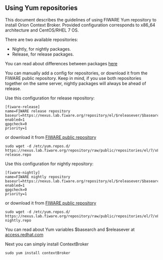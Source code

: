 ## Using Yum repositories

This document describes the guidelines of using FIWARE Yum repository to install Orion Context Broker. Provided configuration corresponds to x86_64 architecture and CentOS/RHEL 7 OS.

There are two available repositories:

* Nightly, for nightly packages.
* Release, for release packages.

You can read about differences between packages [here](install.md#installation) 

You can manually add a config for repositories, or download it from the FIWARE public repository.
Keep in mind, if you use both repositories together on the same server, nightly packages will always be ahead of release.
  
Use this configuration for release repository:
```
[fiware-release]
name=FIWARE release repository
baseurl=https://nexus.lab.fiware.org/repository/el/$releasever/$basearch/release
enabled=1
gpgcheck=0
priority=1

```
or download it from [FIWARE public repository](https://nexus.lab.fiware.org/repository/raw/public/repositories/el/7/x86_64/fiware-release.repo)
```
sudo wget -d /etc/yum.repos.d/ https://nexus.lab.fiware.org/repository/raw/public/repositories/el/7/x86_64/fiware-release.repo
```
Use this configuration for nightly repository:
```
[fiware-nightly]
name=FIWARE nightly repository
baseurl=https://nexus.lab.fiware.org/repository/el/$releasever/$basearch/nightly
enabled=1
gpgcheck=0
priority=1

```
or download it from [FIWARE public repository](https://nexus.lab.fiware.org/repository/raw/public/repositories/el/7/x86_64/fiware-nightly.repo)
```
sudo wget -d /etc/yum.repos.d/ https://nexus.lab.fiware.org/repository/raw/public/repositories/el/7/x86_64/fiware-nightly.repo

```
You can read about Yum variables $basearch and $releasever at [access.redhat.com](https://access.redhat.com/documentation/en-us/red_hat_enterprise_linux/6/html/deployment_guide/sec-using_yum_variables)

Next you can simply install ContextBroker
```
sudo yum install contextBroker 
```
